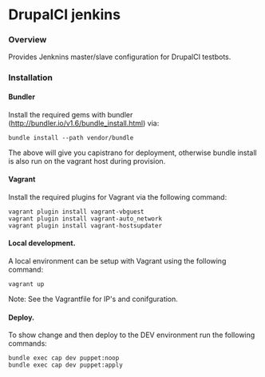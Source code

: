 DrupalCI jenkins
================

### Overview

Provides Jenknins master/slave configuration for DrupalCI testbots.

### Installation

#### Bundler

Install the required gems with bundler (http://bundler.io/v1.6/bundle_install.html) via:

```
bundle install --path vendor/bundle
```

The above will give you capistrano for deployment, otherwise bundle install is also run on the vagrant host during provision.

#### Vagrant

Install the required plugins for Vagrant via the following command:

```
vagrant plugin install vagrant-vbguest
vagrant plugin install vagrant-auto_network
vagrant plugin install vagrant-hostsupdater
```

#### Local development.

A local environment can be setup with Vagrant using the following command:

```
vagrant up
```

Note: See the Vagrantfile for IP's and conifguration.

#### Deploy.

To show change and then deploy to the DEV environment run the following commands:

```
bundle exec cap dev puppet:noop
bundle exec cap dev puppet:apply
```
